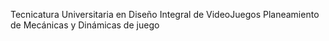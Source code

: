 Tecnicatura Universitaria en Diseño Integral de VideoJuegos
Planeamiento de Mecánicas y Dinámicas de juego 

